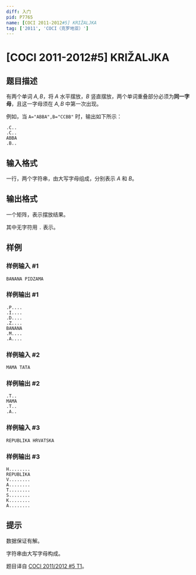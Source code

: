 ```yaml
---
diff: 入门
pid: P7765
name: [COCI 2011-2012#5] KRIŽALJKA
tag: ['2011', 'COCI（克罗地亚）']
---
```

# [COCI 2011-2012#5] KRIŽALJKA
## 题目描述

有两个单词 $A,B$，将 $A$ 水平摆放，$B$ 竖直摆放，两个单词重叠部分必须为**同一字母**，且这一字母须在 $A,B$ 中第一次出现。

例如，当 `A="ABBA",B="CCBB"` 时，输出如下所示：

```
.C..
.C..
ABBA
.B..
```
## 输入格式

一行，两个字符串，由大写字母组成，分别表示 $A$ 和 $B$。
## 输出格式

一个矩阵，表示摆放结果。

其中无字符用 `.` 表示。
## 样例

### 样例输入 #1
```
BANANA PIDZAMA
```
### 样例输出 #1
```
.P....
.I....
.D....
.Z.... 
BANANA
.M....
.A....
```
### 样例输入 #2
```
MAMA TATA
```
### 样例输出 #2
```
.T..
MAMA
.T..
.A..
```
### 样例输入 #3
```
REPUBLIKA HRVATSKA
```
### 样例输出 #3
```
H........
REPUBLIKA
V........
A........
T........
S........
K........
A........
```
## 提示

数据保证有解。

字符串由大写字母构成。

题目译自 [COCI 2011/2012 #5 T1](https://hsin.hr/coci/archive/2011_2012/contest5_tasks.pdf)。
